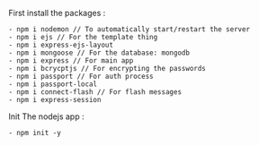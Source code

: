 First install the packages :
    
    - npm i nodemon // To automatically start/restart the server
    - npm i ejs // For the template thing
    - npm i express-ejs-layout
    - npm i mongoose // For the database: mongodb
    - npm i express // For main app 
    - npm i bcrycptjs // For encrypting the passwords
    - npm i passport // For auth process
    - npm i passport-local 
    - npm i connect-flash // For flash messages
    - npm i express-session


Init The nodejs app :

    - npm init -y 